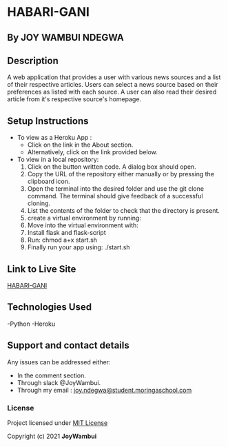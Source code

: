 # HABARI-GANI
## By JOY WAMBUI NDEGWA
## Description
 A web application that provides a user with various news sources and a list of their respective articles. Users can select a news source based on their preferences as listed with each source. A user can also read their desired article from it's respective source's homepage.
## Setup Instructions
 + To view as a Heroku App :
   * Click on the link in the About section.
   * Alternatively, click on the link provided below.
 + To view in a local repository:
   1. Click on the button written code. A dialog box should open.
   2. Copy the URL of the repository either manually or by pressing the clipboard icon.
   3. Open the terminal into the desired folder and use the git clone command. 
   The terminal should give feedback of a successful cloning.
   4. List the contents of the folder to check that the directory is present.
   5. create a virtual environment by running: 
   6. Move into the virtual environment with:
   7. Install flask and flask-script
   8. Run: chmod a+x start.sh
   9. Finally run your app using: ./start.sh
## Link to Live Site
 [ HABARI-GANI](https://build-hero-squads.herokuapp.com/)

## Technologies Used
-Python
-Heroku
## Support and contact details
Any issues can be addressed either:
* In the comment section.
* Through slack @JoyWambui.
* Through my email : joy.ndegwa@student.moringaschool.com
### License
 Project licensed under [MIT License](https://github.com/JoyWambui/habari-gani/blob/master/LICENSE)


 Copyright (c) 2021 **JoyWambui**
